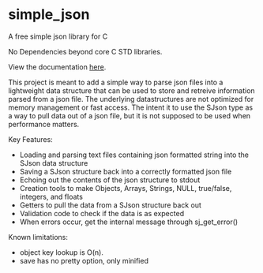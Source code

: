 # simple_json
A free simple json library for C

No Dependencies beyond core C STD libraries.

View the documentation [here](https://engineeroflies.github.io/simple_json/).

This project is meant to add a simple way to parse json files into a lightweight data structure that can be used to store and retreive information parsed from a json file.  The underlying datastructures are not optimized for memory management or fast access.  The intent it to use the SJson type as a way to pull data out of a json file, but it is not supposed to be used when performance matters.

Key Features:
 - Loading and parsing text files containing json formatted string into the SJson data structure
 - Saving a SJson structure back into a correctly formatted json file
 - Echoing out the contents of the json structure to stdout
 - Creation tools to make Objects, Arrays, Strings, NULL, true/false, integers, and floats
 - Getters to pull the data from a SJson structure back out
 - Validation code to check if the data is as expected
 - When errors occur, get the internal message through sj_get_error()

Known limitations:
 - object key lookup is O(n).
 - save has no pretty option, only minified
